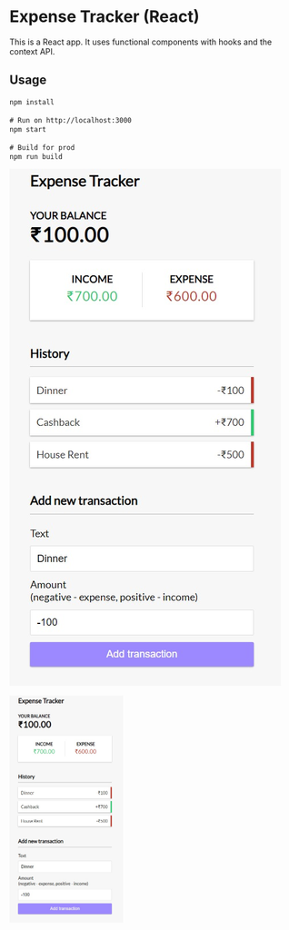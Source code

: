 # Expense Tracker (React)

This is a React app. It uses functional components with hooks and the context API.

## Usage
```
npm install

# Run on http://localhost:3000
npm start

# Build for prod
npm run build
```
![WebpageScreenshot](https://github.com/Akumar111/Expense-tracker-react/blob/main/public/expense-tracker.jpeg)

<img src="https://github.com/Akumar111/Expense-tracker-react/blob/main/public/expense-tracker.jpeg" width="200" height="400" />
